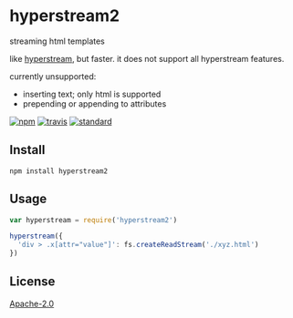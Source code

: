 # hyperstream2

streaming html templates

like [hyperstream](https://github.com/substack/hyperstream), but faster. it does not support all hyperstream features.

currently unsupported:

 - inserting text; only html is supported
 - prepending or appending to attributes

[![npm][npm-image]][npm-url]
[![travis][travis-image]][travis-url]
[![standard][standard-image]][standard-url]

[npm-image]: https://img.shields.io/npm/v/hyperstream2.svg?style=flat-square
[npm-url]: https://www.npmjs.com/package/hyperstream2
[travis-image]: https://img.shields.io/travis/goto-bus-stop/hyperstream2.svg?style=flat-square
[travis-url]: https://travis-ci.org/goto-bus-stop/hyperstream2
[standard-image]: https://img.shields.io/badge/code%20style-standard-brightgreen.svg?style=flat-square
[standard-url]: http://npm.im/standard

## Install

```
npm install hyperstream2
```

## Usage

```js
var hyperstream = require('hyperstream2')

hyperstream({
  'div > .x[attr="value"]': fs.createReadStream('./xyz.html')
})
```

## License

[Apache-2.0](LICENSE.md)
